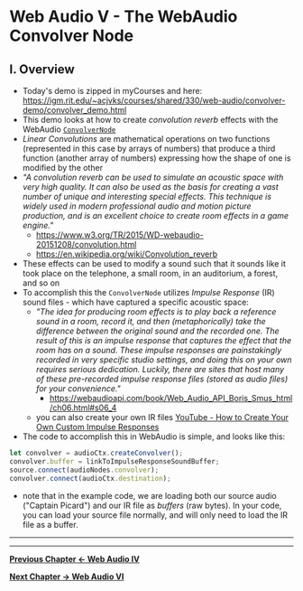 # Web Audio V - The WebAudio Convolver Node

## I. Overview
- Today's demo is zipped in myCourses and here: https://igm.rit.edu/~acjvks/courses/shared/330/web-audio/convolver-demo/convolver_demo.html
- This demo looks at how to create *convolution reverb* effects with the WebAudio [`ConvolverNode`](https://developer.mozilla.org/en-US/docs/Web/API/ConvolverNode)
- *Linear Convolutions* are mathematical operations on two functions (represented in this case by arrays of numbers) that produce a third function (another array of numbers) expressing how the shape of one is modified by the other
- *"A convolution reverb can be used to simulate an acoustic space with very high quality. It can also be used as the basis for creating a vast number of unique and interesting special effects. This technique is widely used in modern professional audio and motion picture production, and is an excellent choice to create room effects in a game engine."*
  -  https://www.w3.org/TR/2015/WD-webaudio-20151208/convolution.html 
  - https://en.wikipedia.org/wiki/Convolution_reverb
- These effects can be used to modify a sound such that it sounds like it took place on the telephone, a small room, in an  auditorium, a forest, and so on
- To accomplish this the `ConvolverNode` utilizes *Impulse Response* (IR) sound files - which have captured a specific acoustic space:
  - *"The idea for producing room effects is to play back a reference sound in a room, record it, and then (metaphorically) take the difference between the original sound and the recorded one. The result of this is an impulse response that captures the effect that the room has on a sound. These impulse responses are painstakingly recorded in very specific studio settings, and doing this on your own requires serious dedication. Luckily, there are sites that host many of these pre-recorded impulse response files (stored as audio files) for your convenience."*
    - https://webaudioapi.com/book/Web_Audio_API_Boris_Smus_html/ch06.html#s06_4
  - you can also create your own IR files [YouTube - How to Create Your Own Custom Impulse Responses](https://www.youtube.com/watch?v=g-mG2H4fvGg)
- The code to accomplish this in WebAudio is simple, and looks like this:

```js
let convolver = audioCtx.createConvolver();
convolver.buffer = linkToImpulseResponseSoundBuffer;
source.connect(audioNodes.convolver);
convolver.connect(audioCtx.destination);
```

- note that in the example code, we are loading both our source audio ("Captain Picard") and our IR file as *buffers* (raw bytes). In your code, you can load your source file normally, and will only need to load the IR file as a buffer.



<hr><hr>

**[Previous Chapter <- Web Audio IV](demo-web-audio-4.md)**

**[Next Chapter -> Web Audio VI](demo-web-audio-6.md)**

